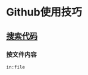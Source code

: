 # Github使用技巧

## [搜索代码](https://docs.github.com/cn/search-github/searching-on-github/searching-code)

### 按文件内容
```
in:file
```
